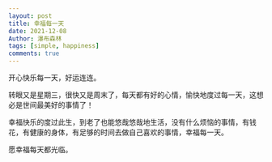 ```yaml
---
layout: post
title: 幸福每一天
date: 2021-12-08
Author: 瀑布森林
tags: [simple, happiness]
comments: true
---
```


开心快乐每一天，好运连连。

转眼又是星期三，很快又是周末了，每天都有好的心情，愉快地度过每一天，这想必是世间最美好的事情了！

幸福快乐的度过此生，到老了也能悠哉悠哉地生活，没有什么烦恼的事情，有钱花，有健康的身体，有足够的时间去做自己喜欢的事情，幸福每一天。

愿幸福每天都光临。
